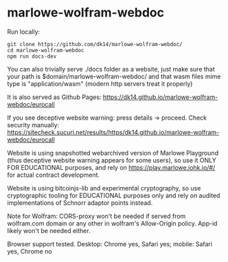 # marlowe-wolfram-webdoc


Run locally:
```
git clone https://github.com/dk14/marlowe-wolfram-webdoc/
cd marlowe-wolfram-webdoc
npm run docs-dev
```

You can also trivially serve ./docs folder as a website, just make sure that your path is $domain/marlowe-wolfram-webdoc/ and that wasm files mime type is "application/wasm" (modern http servers treat it properly)


It is also served as Github Pages:
https://dk14.github.io/marlowe-wolfram-webdoc/eurocall

If you see deceptive website warning: press details -> proceed. 
Check security manually: https://sitecheck.sucuri.net/results/https/dk14.github.io/marlowe-wolfram-webdoc/eurocall

Website is using snapshotted webarchived version of Marlowe Playground (thus deceptive website warning appears for some users), so use it ONLY FOR EDUCATIONAL purposes, and rely on https://play.marlowe.iohk.io/#/ for actual contract development.

Website is using bitcoinjs-lib and experimental cryptography, so use cryptographic tooling for EDUCATIONAL purposes only and rely on audited implementations of Schnorr adaptor points instead.

Note for Wolfram: CORS-proxy won't be needed if served from wolfram.com domain or any other in wolfram's Allow-Origin policy. App-id likely won't be needed either.

Browser support tested. Desktop: Chrome yes, Safari yes; mobile: Safari yes, Chrome no